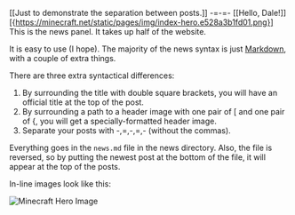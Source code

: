 [[Just to demonstrate the separation between posts.]]
-=-=-
[[Hello, Dale!]]
[{https://minecraft.net/static/pages/img/index-hero.e528a3b1fd01.png}]
This is the news panel. It takes up half of the website.

It is easy to use (I hope). The majority of the news syntax is just [Markdown](http://commonmark.org/help/), with a couple of extra things.

There are three extra syntactical differences:
1. By surrounding the title with double square brackets, you will have an official title at the top of the post.
2. By surrounding a path to a header image with one pair of [ and one pair of {, you will get a specially-formatted header image.
3. Separate your posts with -,=,-,=,- (without the commas).

Everything goes in the `news.md` file in the news directory. Also, the file is reversed, so by putting the newest post at the bottom of the file, it will appear at the top of the posts.

In-line images look like this:


![Minecraft Hero Image](https://minecraft.net/static/pages/img/index-hero.e528a3b1fd01.png)